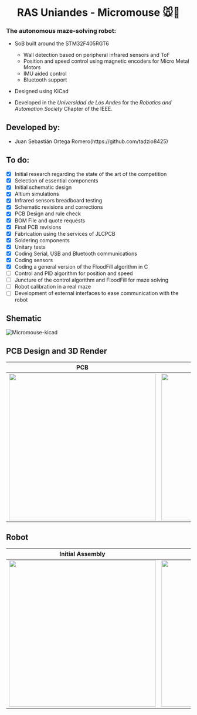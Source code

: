 <h1 align="center">RAS Uniandes  - Micromouse 🐭🧀</h1>

### The autonomous maze-solving robot:

- SoB built around the STM32F405RGT6 
  - Wall detection based on peripheral infrared sensors and ToF
  - Position and speed control using magnetic encoders for Micro Metal Motors
  - IMU aided control
  - Bluetooth support
 
- Designed using KiCad
 
- Developed in the *Universidad de Los Andes* for the *Robotics and Automation Society* Chapter of the IEEE.

## Developed by: 
<ul>
  <li>Juan Sebastián Ortega Romero(https://github.com/tadzio8425)</li>
</ul>

## To do: 
- [x] Initial research regarding the state of the art of the competition
- [x] Selection of essential components 
- [x] Initial schematic design
- [x] Altium simulations
- [x] Infrared sensors breadboard testing
- [x] Schematic revisions and corrections
- [x] PCB Design and rule check
- [x] BOM File and quote requests
- [x] Final PCB revisions
- [x] Fabrication using the services of JLCPCB
- [x] Soldering components
- [x] Unitary tests
- [x] Coding Serial, USB and Bluetooth communications
- [x] Coding sensors
- [x] Coding a general version of the FloodFill algorithm in C
- [ ] Control and PID algorithm for position and speed
- [ ] Juncture of the control algorithm and FloodFill for maze solving
- [ ] Robot calibration in a real maze
- [ ] Development of external interfaces to ease communication with the robot

## Shematic
![Micromouse-kicad](https://github.com/RASuniandes/Micromouse/assets/78126968/97d0444c-70de-4187-8ba6-6f75392cbf0e)

## PCB Design and 3D Render

| PCB | 3D |
| --- | --- |
| <img align="center" src="https://github.com/RASuniandes/Micromouse/assets/78126968/cecf4751-c09e-4eff-ad52-88b9e84cb419" width="400"/> | <img align="center" src="https://github.com/RASuniandes/Micromouse/assets/78126968/75619d0c-73f8-47fe-adb7-da892f7626c7" width="400"/> | 

## Robot
| Initial Assembly | Final Version |
| --- | --- |
| <img  src="https://github.com/RASuniandes/Micromouse/assets/78126968/16c8c403-569f-413f-9a64-a15f5507387d" width="400"/> | <img align="center" src="https://github.com/RASuniandes/Micromouse/assets/78126968/8ecccf2a-8337-48c6-af97-6395ff702d4f" width="400"/> | 


